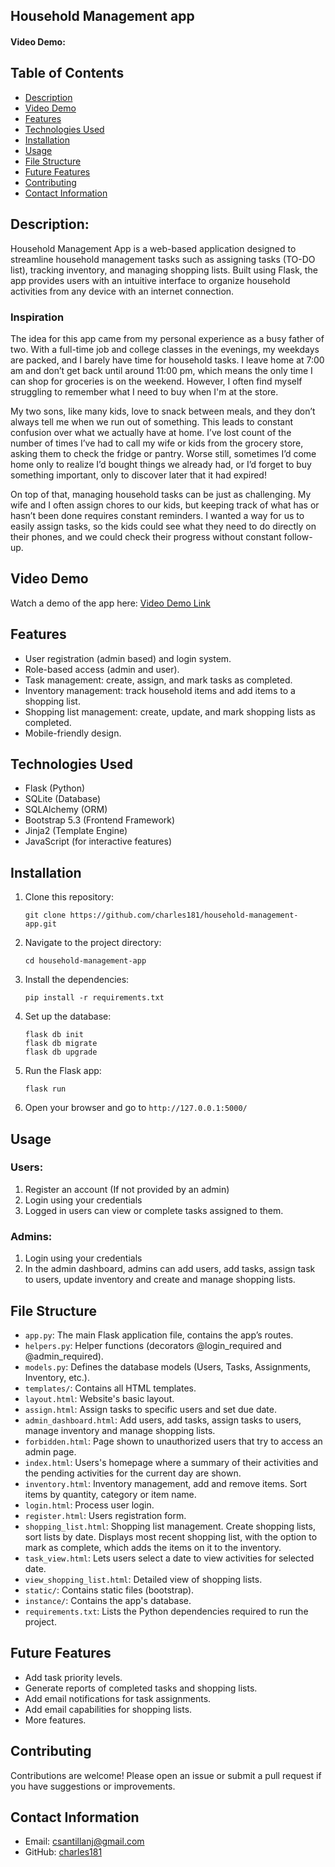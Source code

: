 ## Household Management app
#### Video Demo:  <URL HERE>
## Table of Contents
- [Description](#description)
- [Video Demo](#video-demo)
- [Features](#features)
- [Technologies Used](#technologies-used)
- [Installation](#installation)
- [Usage](#usage)
- [File Structure](#file-structure)
- [Future Features](#future-features)
- [Contributing](#contributing)
- [Contact Information](#contact-information)
## Description:
Household Management App is a web-based application designed to streamline household management tasks such as assigning tasks (TO-DO list), tracking inventory, and managing shopping lists. Built using Flask, the app provides users with an intuitive interface to organize household activities from any device with an internet connection.

### Inspiration

The idea for this app came from my personal experience as a busy father of two. With a full-time job and college classes in the evenings, my weekdays are packed, and I barely have time for household tasks. I leave home at 7:00 am and don’t get back until around 11:00 pm, which means the only time I can shop for groceries is on the weekend. However, I often find myself struggling to remember what I need to buy when I'm at the store.

My two sons, like many kids, love to snack between meals, and they don’t always tell me when we run out of something. This leads to constant confusion over what we actually have at home. I’ve lost count of the number of times I’ve had to call my wife or kids from the grocery store, asking them to check the fridge or pantry. Worse still, sometimes I’d come home only to realize I’d bought things we already had, or I’d forget to buy something important, only to discover later that it had expired!

On top of that, managing household tasks can be just as challenging. My wife and I often assign chores to our kids, but keeping track of what has or hasn’t been done requires constant reminders. I wanted a way for us to easily assign tasks, so the kids could see what they need to do directly on their phones, and we could check their progress without constant follow-up.

## Video Demo
Watch a demo of the app here: [Video Demo Link](<URL>)

## Features
- User registration (admin based) and login system.
- Role-based access (admin and user).
- Task management: create, assign, and mark tasks as completed.
- Inventory management: track household items and add items to a shopping list.
- Shopping list management: create, update, and mark shopping lists as completed.
- Mobile-friendly design.

## Technologies Used
- Flask (Python)
- SQLite (Database)
- SQLAlchemy (ORM)
- Bootstrap 5.3 (Frontend Framework)
- Jinja2 (Template Engine)
- JavaScript (for interactive features)

## Installation
1. Clone this repository:
   ```
   git clone https://github.com/charles181/household-management-app.git
   ```
2. Navigate to the project directory:
   ```
   cd household-management-app
   ```
3. Install the dependencies:
   ```
   pip install -r requirements.txt
   ```
4. Set up the database:
   ```
   flask db init
   flask db migrate
   flask db upgrade
   ```
5. Run the Flask app:
   ```
   flask run
   ```
6. Open your browser and go to `http://127.0.0.1:5000/`

## Usage
### Users:
1. Register an account (If not provided by an admin)
2. Login using your credentials
3. Logged in users can view or complete tasks assigned to them.

### Admins:
1. Login using your credentials
2. In the admin dashboard, admins can add users, add tasks, assign task to users, update inventory and create and manage shopping lists.

## File Structure
- `app.py`: The main Flask application file, contains the app’s routes.
- `helpers.py`: Helper functions (decorators @login_required and @admin_required).
- `models.py`: Defines the database models (Users, Tasks, Assignments, Inventory, etc.).
- `templates/`: Contains all HTML templates.
 - `layout.html`: Website's basic layout.
 - `assign.html`: Assign tasks to specific users and set due date.
 - `admin_dashboard.html`: Add users, add tasks, assign tasks to users, manage inventory and manage shopping lists.
 - `forbidden.html`: Page shown to unauthorized users that try to access an admin page.
 - `index.html`: Users's homepage where a summary of their activities and the pending activities for the current day are shown.
 - `inventory.html`: Inventory management, add and remove items. Sort items by quantity, category or item name.
 - `login.html`: Process user login.
 - `register.html`: Users registration form.
 - `shopping_list.html`: Shopping list management. Create shopping lists, sort lists by date. Displays most recent shopping list, with the option to mark as complete, which adds the items on it to the inventory.
 - `task_view.html`: Lets users select a date to view activities for selected date.
 - `view_shopping_list.html`: Detailed view of shopping lists.
- `static/`: Contains static files (bootstrap).
- `instance/`: Contains the app's database. 
- `requirements.txt`: Lists the Python dependencies required to run the project.

## Future Features
- Add task priority levels.
- Generate reports of completed tasks and shopping lists.
- Add email notifications for task assignments.
- Add email capabilities for shopping lists.
- More features.

## Contributing
Contributions are welcome! Please open an issue or submit a pull request if you have suggestions or improvements.

## Contact Information
- Email: csantillanj@gmail.com
- GitHub: [charles181](https://github.com/charles181)